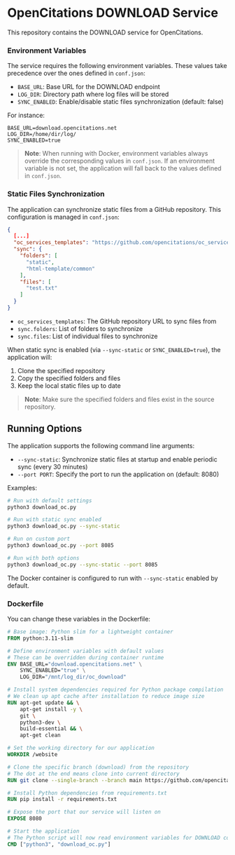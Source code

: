 # OpenCitations DOWNLOAD Service

This repository contains the DOWNLOAD service for OpenCitations.

### Environment Variables

The service requires the following environment variables. These values take precedence over the ones defined in `conf.json`:

- `BASE_URL`: Base URL for the DOWNLOAD endpoint
- `LOG_DIR`: Directory path where log files will be stored
- `SYNC_ENABLED`: Enable/disable static files synchronization (default: false)

For instance:

```env
BASE_URL=download.opencitations.net
LOG_DIR=/home/dir/log/
SYNC_ENABLED=true
```

> **Note**: When running with Docker, environment variables always override the corresponding values in `conf.json`. If an environment variable is not set, the application will fall back to the values defined in `conf.json`.

### Static Files Synchronization

The application can synchronize static files from a GitHub repository. This configuration is managed in `conf.json`:

```json
{
  [...]
  "oc_services_templates": "https://github.com/opencitations/oc_services_templates",
  "sync": {
    "folders": [
      "static",
      "html-template/common"
    ],
    "files": [
      "test.txt"
    ]
  }
}
```

- `oc_services_templates`: The GitHub repository URL to sync files from
- `sync.folders`: List of folders to synchronize
- `sync.files`: List of individual files to synchronize

When static sync is enabled (via `--sync-static` or `SYNC_ENABLED=true`), the application will:
1. Clone the specified repository
2. Copy the specified folders and files
3. Keep the local static files up to date

> **Note**: Make sure the specified folders and files exist in the source repository.

## Running Options

The application supports the following command line arguments:

- `--sync-static`: Synchronize static files at startup and enable periodic sync (every 30 minutes)
- `--port PORT`: Specify the port to run the application on (default: 8080)

Examples:
```bash
# Run with default settings
python3 download_oc.py

# Run with static sync enabled
python3 download_oc.py --sync-static

# Run on custom port
python3 download_oc.py --port 8085

# Run with both options
python3 download_oc.py --sync-static --port 8085
```

The Docker container is configured to run with `--sync-static` enabled by default.

### Dockerfile

You can change these variables in the Dockerfile:

```dockerfile
# Base image: Python slim for a lightweight container
FROM python:3.11-slim

# Define environment variables with default values
# These can be overridden during container runtime
ENV BASE_URL="download.opencitations.net" \
    SYNC_ENABLED="true" \
    LOG_DIR="/mnt/log_dir/oc_download"

# Install system dependencies required for Python package compilation
# We clean up apt cache after installation to reduce image size
RUN apt-get update && \
    apt-get install -y \
    git \
    python3-dev \
    build-essential && \
    apt-get clean

# Set the working directory for our application
WORKDIR /website

# Clone the specific branch (download) from the repository
# The dot at the end means clone into current directory
RUN git clone --single-branch --branch main https://github.com/opencitations/oc_download .

# Install Python dependencies from requirements.txt
RUN pip install -r requirements.txt

# Expose the port that our service will listen on
EXPOSE 8080

# Start the application
# The Python script will now read environment variables for DOWNLOAD configurations
CMD ["python3", "download_oc.py"]